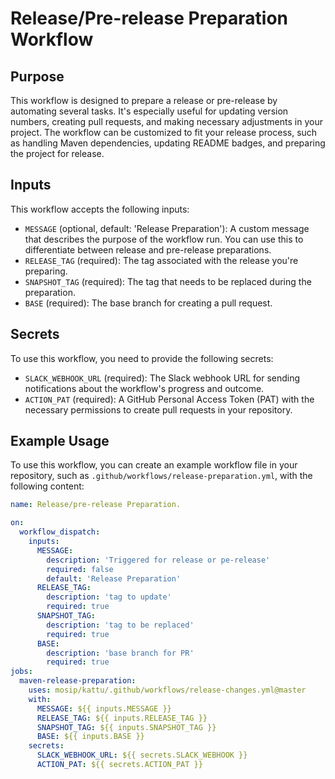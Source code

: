 # Release/Pre-release Preparation Workflow

## Purpose

This workflow is designed to prepare a release or pre-release by automating several tasks.
It's especially useful for updating version numbers, creating pull requests, and making necessary adjustments in your project.
The workflow can be customized to fit your release process, such as handling Maven dependencies, updating README badges, and preparing the project for release.

## Inputs

This workflow accepts the following inputs:

- `MESSAGE` (optional, default: 'Release Preparation'): A custom message that describes the purpose of the workflow run. You can use this to differentiate between release and pre-release preparations.
- `RELEASE_TAG` (required): The tag associated with the release you're preparing.
- `SNAPSHOT_TAG` (required): The tag that needs to be replaced during the preparation.
- `BASE` (required): The base branch for creating a pull request.

## Secrets

To use this workflow, you need to provide the following secrets:

- `SLACK_WEBHOOK_URL` (required): The Slack webhook URL for sending notifications about the workflow's progress and outcome.
- `ACTION_PAT` (required): A GitHub Personal Access Token (PAT) with the necessary permissions to create pull requests in your repository.

## Example Usage

To use this workflow, you can create an example workflow file in your repository, such as `.github/workflows/release-preparation.yml`, with the following content:

```yaml
name: Release/pre-release Preparation.

on:
  workflow_dispatch:
    inputs:
      MESSAGE:
        description: 'Triggered for release or pe-release'
        required: false
        default: 'Release Preparation'
      RELEASE_TAG:
        description: 'tag to update'
        required: true
      SNAPSHOT_TAG:
        description: 'tag to be replaced'
        required: true
      BASE:
        description: 'base branch for PR'
        required: true
jobs:
  maven-release-preparation:
    uses: mosip/kattu/.github/workflows/release-changes.yml@master
    with:
      MESSAGE: ${{ inputs.MESSAGE }}
      RELEASE_TAG: ${{ inputs.RELEASE_TAG }}
      SNAPSHOT_TAG: ${{ inputs.SNAPSHOT_TAG }}
      BASE: ${{ inputs.BASE }}
    secrets:
      SLACK_WEBHOOK_URL: ${{ secrets.SLACK_WEBHOOK }}
      ACTION_PAT: ${{ secrets.ACTION_PAT }}
```